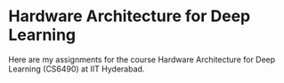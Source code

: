 # Hardware Architecture for Deep Learning

Here are my assignments for the course Hardware Architecture for Deep Learning (CS6490) at IIT Hyderabad.